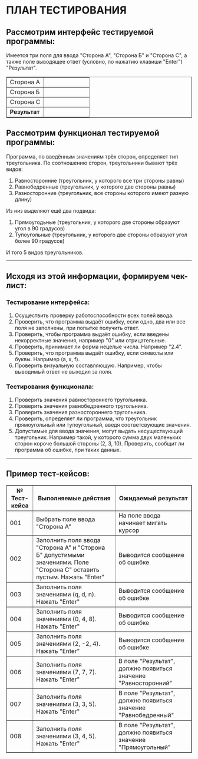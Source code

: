 # ПЛАН ТЕСТИРОВАНИЯ

## Рассмотрим интерфейс тестируемой программы:
Имеется три поля для ввода "Сторона А", "Сторона Б" и "Сторона С", а также поле выводящее ответ (условно, по нажатию клавиши "Enter") "Результат".

<table border="1">
<tr><td>Сторона А</td><td>&nbsp &nbsp &nbsp &nbsp &nbsp &nbsp &nbsp &nbsp &nbsp &nbsp &nbsp &nbsp &nbsp</td></tr>
<tr><td>Сторона Б</td><td> </td></tr>
<tr><td>Сторона С</td><td> </td></tr>
<tr><td><b>Результат</b></td><td></td></tr>
</table>

## Рассмотрим функционал тестируемой программы:
Программа, по введённым значениям трёх сторон, определяет тип треугольника.
По соотношению сторон, треугольники бывают трёх видов:

1. Равносторонние (треугольник, у которого все три стороны равны)
2. Равнобедренные (треугольник, у которого две стороны равны)
3. Разносторонние (треугольник, все стороны которого имеют разную длину)

Из низ выделяют ещё два подвида:

1. Прямоугодьные (треугольник, у которого две стороны образуют угол в 90 градусов)
2. Тупоугольные (треугольник, у которого две стороны образуют угол более 90 градусов)

И того 5 видов треугольников.
***
## Исходя из этой информации, формируем чек-лист:
### Тестирование интерфейса:

1. Осуществить проверку работоспособности всех полей ввода.
2. Проверить, что программа выдаёт ошибку, если одно, два или все поля не заполнены, при попытке получить ответ.
3. Проверить, чтобы программа выдаёт ошибку, если введены некорректные значения, например "0" или отрицательные.
4. Проверить, принимает ли форма нецелые числа. Например "2.4".
5. Проверить, что программа выдаёт ошибку, если символы или буквы. Например (a, x, f).
5. Проверить визуальную составляющую. Например, чтобы выводимый ответ не выходил за поля.
### Тестирования функционала:
1. Проверить значения равностороннего тругольника.
2. Проверить значения равнобедренного тругольника.
3. Проверить значения разностороннего тругольника.
4. Проверить, определяет ли программа, что треугольник прямоугольный или тупоугольный, введя соответсвующие значения.
5. Допустимые для ввода значения, могут выдать несуществующий треугольник. Например такой, у которого сумма двух маленьких сторон короче большой стороны (2, 3, 10). Проверить, сообщит ли программа об ошибке, при таких данных.

***
## Пример тест-кейсов:

<table border="1">
<tr><th>№ Тест-кейса</th><th>Выполняемые действия</th><th>Ожидаемый результат</th></tr>
<tr><td>001</td><td>Выбрать поле ввода "Сторона А"</td><td>На поле ввода начинает мигать курсор</td></tr>
<tr><td>002</td><td>Заполнить поля ввода "Сторона А" и "Сторона Б" допустимыми значениями. Поле "Сторона С" оставить пустым. Нажать "Enter"</td><td>Выводится сообщение об ошибке</td></tr>
<tr><td>003</td><td>Заполнить поля значениями (q, d, n). Нажать "Enter"</td><td>Выводится сообщение об ошибке</td></tr>
<tr><td>004</td><td>Заполнить поля значениями (0, 4, 8). Нажать "Enter"</td><td>Выводится сообщение об ошибке</td></tr>
<tr><td>005</td><td>Заполнить поля значениями (2, -2, 4). Нажать "Enter"</td><td>Выводится сообщение об ошибке</td></tr>
<tr><td>006</td><td>Заполнить поля значениями (7, 7, 7). Нажать "Enter"</td><td>В поле "Результат", должно появиться значение "Равносторонний"</td></tr>
<tr><td>007</td><td>Заполнить поля значениями (3, 3, 5). Нажать "Enter"</td><td>В поле "Результат", должно появиться значение "Равнобедренный"</td></tr>
<tr><td>008</td><td>Заполнить поля значениями (3, 4, 5). Нажать "Enter"</td><td>В поле "Результат", должно появиться значение "Прямоугольный"</td></tr>
